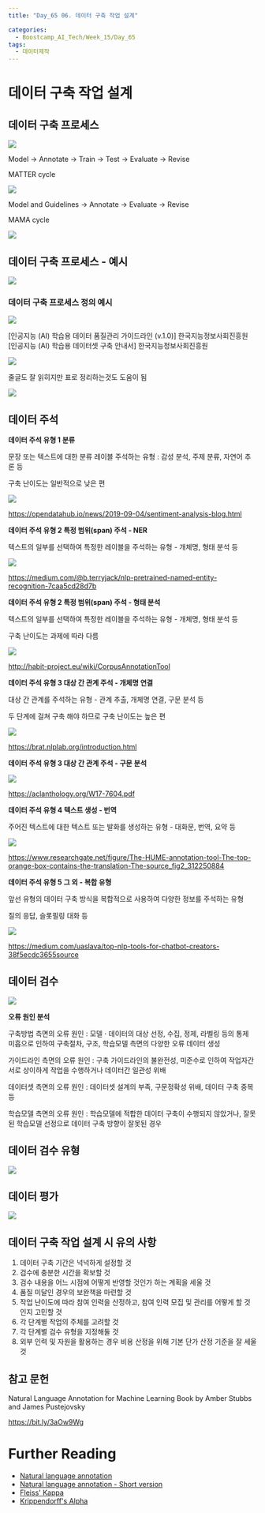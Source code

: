 ```yaml
---
title: "Day_65 06. 데이터 구축 작업 설계"

categories:
  - Boostcamp_AI_Tech/Week_15/Day_65
tags:
  - 데이터제작
---
```

  
# 데이터 구축 작업 설계

## 데이터 구축 프로세스

![]({{site.url}}/assets/images/boostcamp/c58cd217.png)

Model -> Annotate -> Train -> Test -> Evaluate -> Revise

MATTER cycle

![]({{site.url}}/assets/images/boostcamp/4f0a1c7e.png)

Model and Guidelines -> Annotate -> Evaluate -> Revise

MAMA cycle

![]({{site.url}}/assets/images/boostcamp/fd57ae90.png)

## 데이터 구축 프로세스 - 예시

![]({{site.url}}/assets/images/boostcamp/8dead4e1.png)

### 데이터 구축 프로세스 정의 예시

![]({{site.url}}/assets/images/boostcamp/dcec46e8.png)

[인공지능 (AI) 학습용 데이터 품질관리 가이드라인 (v.1.0)] 한국지능정보사회진흥원  
[인공지능 (AI) 학습용 데이터셋 구축 안내서] 한국지능정보사회진흥원

![]({{site.url}}/assets/images/boostcamp/b28b017e.png)

줄글도 잘 읽히지만 표로 정리하는것도 도움이 됨

![]({{site.url}}/assets/images/boostcamp/a693ee5d.png)

## 데이터 주석

**데이터 주석 유형 1 분류**

문장 또는 텍스트에 대한 분류 레이블 주석하는 유형 : 감성 분석, 주제 분류, 자연어 추론 등

구축 난이도는 일반적으로 낮은 편

![]({{site.url}}/assets/images/boostcamp/7ce92a98.png)

https://opendatahub.io/news/2019-09-04/sentiment-analysis-blog.html

**데이터 주석 유형 2 특정 범위(span) 주석 - NER**

텍스트의 일부를 선택하여 특정한 레이블을 주석하는 유형 - 개체명, 형태 분석 등

![]({{site.url}}/assets/images/boostcamp/1d2dfa2c.png)

https://medium.com/@b.terryjack/nlp-pretrained-named-entity-recognition-7caa5cd28d7b

**데이터 주석 유형 2 특정 범위(span) 주석 - 형태 분석**

텍스트의 일부를 선택하여 특정한 레이블을 주석하는 유형 - 개체명, 형태 분석 등

구축 난이도는 과제에 따라 다름

![]({{site.url}}/assets/images/boostcamp/4bea1861.png)

http://habit-project.eu/wiki/CorpusAnnotationTool

**데이터 주석 유형 3 대상 간 관계 주석 - 개체명 연결**

대상 간 관계를 주석하는 유형 - 관계 추출, 개체명 연결, 구문 분석 등

두 단계에 걸쳐 구축 해야 하므로 구축 난이도는 높은 편

![]({{site.url}}/assets/images/boostcamp/d200fafb.png)

https://brat.nlplab.org/introduction.html

**데이터 주석 유형 3 대상 간 관계 주석 - 구문 분석**

![]({{site.url}}/assets/images/boostcamp/e43a4d6f.png)

https://aclanthology.org/W17-7604.pdf

**데이터 주석 유형 4 텍스트 생성 - 번역**

주어진 텍스트에 대한 텍스트 또는 발화를 생성하는 유형 - 대화문, 번역, 요약 등

![]({{site.url}}/assets/images/boostcamp/964310e6.png)

https://www.researchgate.net/figure/The-HUME-annotation-tool-The-top-orange-box-contains-the-translation-The-source_fig2_312250884

**데이터 주석 유형 5 그 외 - 복합 유형**

앞선 유형의 데이터 구축 방식을 복합적으로 사용하여 다양한 정보를 주석하는 유형

질의 응답, 슬롯필링 대화 등

![]({{site.url}}/assets/images/boostcamp/01aac587.png)

https://medium.com/uaslava/top-nlp-tools-for-chatbot-creators-38f5ecdc3655source

## 데이터 검수

![]({{site.url}}/assets/images/boostcamp/05cf8a0b.png)

**오류 원인 분석**

구축방법 측면의 오류 원인 : 모델 $\cdot$ 데이터의 대상 선정, 수집, 정제, 라벨링 등의 통제 미흡으로 인하여 구축절차, 구조, 학습모델 측면의 다양한
오류 데이터 생성

가이드라인 측면의 오류 원인 : 구축 가이드라인의 불완전성, 미준수로 인하여 작업자간 서로 상이하게 작업을 수행하거나 데이터간 일관성 위배

데이터셋 측면의 오류 원인 : 데이터셋 설계의 부족, 구문정확성 위배, 데이터 구축 중복 등

학습모델 측면의 오류 원인 : 학습모델에 적합한 데이터 구축이 수행되지 않았거나, 잘못된 학습모델 선정으로 데이터 구축 방향이 잘못된 경우

## 데이터 검수 유형

![]({{site.url}}/assets/images/boostcamp/0e24c96a.png)

## 데이터 평가

![]({{site.url}}/assets/images/boostcamp/1b390e9c.png)

## 데이터 구축 작업 설계 시 유의 사항

1. 데이터 구축 기간은 넉넉하게 설정할 것
2. 검수에 충분한 시간을 확보할 것
3. 검수 내용을 어느 시점에 어떻게 반영할 것인가 하는 계획을 세울 것
4. 품질 미달인 경우의 보완책을 마련할 것
5. 작업 난이도에 따라 참여 인력을 산정하고, 참여 인력 모집 및 관리를 어떻게 할 것인지 고민할 것
6. 각 단계별 작업의 주체를 고려할 것
7. 각 단계별 검수 유형을 지정해둘 것
8. 외부 인력 및 자원을 활용하는 경우 비용 산정을 위해 기본 단가 산정 기준을 잘 세울 것

## 참고 문헌

Natural Language Annotation for Machine Learning Book by Amber Stubbs and James Pustejovsky

https://bit.ly/3aOw9Wg

# Further Reading

- [Natural language annotation](https://doc.lagout.org/science/Artificial%20Intelligence/Machine%20learning/Natural%20Language%20Annotation%20for%20Machine%20Learning_%20A%20Guide%20to%20Corpus-...%20%5BPustejovsky%20%26%20Stubbs%202012-11-04%5D.pdf)
- [Natural language annotation - Short version](https://www.cs.brandeis.edu/~cs140b/CS140b_slides/NLAML_CS140b-2015.pdf)
- [Fleiss' Kappa](https://hrcak.srce.hr/89395)
- [Krippendorff's Alpha](https://repository.upenn.edu/cgi/viewcontent.cgi?article=1043&context=asc_papers#:~:text=2011.1.25-,Krippendorff's)


















